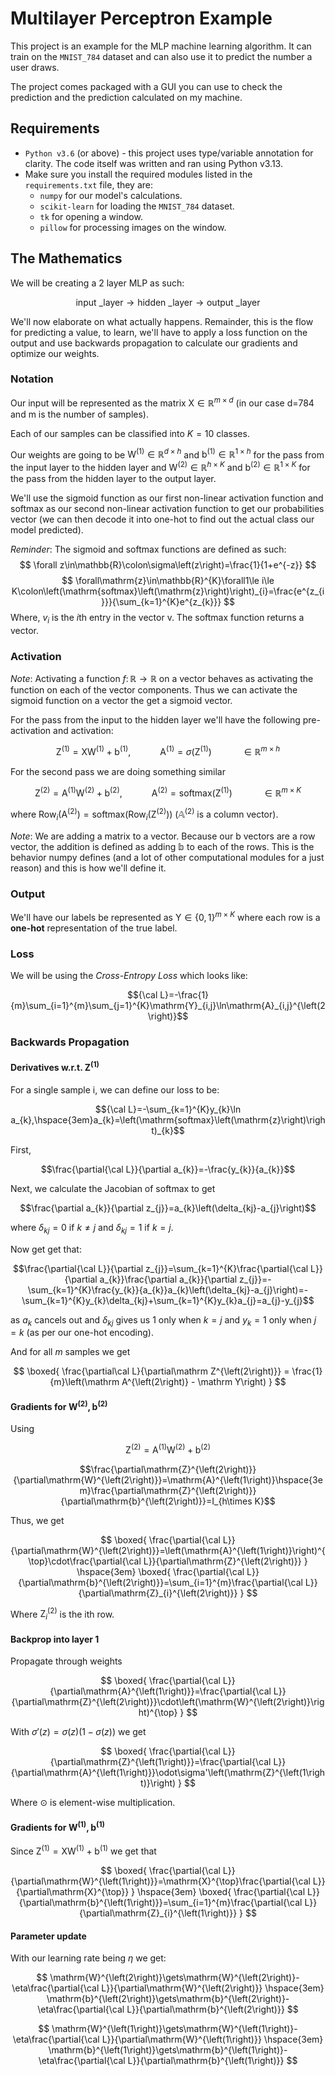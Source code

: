 # Multilayer Perceptron Example

This project is an example for the MLP machine learning algorithm. It can train on the `MNIST_784` dataset and can also use it to predict the number a user draws.

The project comes packaged with a GUI you can use to check the prediction and the prediction calculated on my machine.

## Requirements
- `Python v3.6` (or above) - this project uses type/variable annotation for clarity. The code itself was written and ran using Python v3.13.
- Make sure you install the required modules listed in the `requirements.txt` file, they are:
  - `numpy` for our model's calculations.
  - `scikit-learn` for loading the `MNIST_784` dataset.
  - `tk` for opening a window.
  - `pillow` for processing images on the window.

## The Mathematics
We will be creating a 2 layer MLP as such:

$$
\text{input \_ layer} \longrightarrow \text{hidden \_ layer} \longrightarrow \text{output \_ layer}
$$

We'll now elaborate on what actually happens. Remainder, this is the flow for predicting a value, to learn, we'll have to apply a loss function on the output and use backwards propagation to calculate our gradients and optimize our weights.

### Notation

Our input will be represented as the matrix $\mathrm{X}\in\mathbb{R}^{m\times d}$ (in our case d=784 and m is the number of samples).

Each of our samples can be classified into $K=10$ classes.

Our weights are going to be $\mathrm{W}^{\left(1\right)}\in\mathbb{R}^{d\times h}$ and $\mathrm{b}^{\left(1\right)}\in\mathbb{R}^{1\times h}$ for the pass from the input layer to the hidden layer and $\mathrm{W}^{\left(2\right)}\in\mathbb{R}^{h\times K}$ and $\mathrm{b}^{\left(2\right)}\in\mathbb{R}^{1\times K}$ for the pass from the hidden layer to the output layer.

We'll use the sigmoid function as our first non-linear activation function and softmax as our second non-linear activation function to get our probabilities vector (we can then decode it into one-hot to find out the actual class our model predicted).

*Reminder*: The sigmoid and softmax functions are defined as such:
$$
\forall z\in\mathbb{R}\colon\sigma\left(z\right)=\frac{1}{1+e^{-z}}
$$
$$
\forall\mathrm{z}\in\mathbb{R}^{K}\forall1\le i\le K\colon\left(\mathrm{softmax}\left(\mathrm{z}\right)\right)_{i}=\frac{e^{z_{i}}}{\sum_{k=1}^{K}e^{z_{k}}}
$$
Where, $v_i$ is the $i$th entry in the vector $\mathrm v$. The softmax function returns a vector.

### Activation

*Note*: Activating a function $f\colon \mathbb R \longrightarrow \mathbb R$ on a vector behaves as activating the function on each of the vector components. Thus we can activate the sigmoid function on a vector the get a sigmoid vector.

For the pass from the input to the hidden layer we'll have the following pre-activation and activation:

$$
\mathrm{Z}^{\left(1\right)}=\mathrm{X}\mathrm{W}^{\left(1\right)}+\mathrm{b}^{\left(1\right)},
\hspace{3em}
\mathrm{A}^{\left(1\right)}=\sigma\left(\mathrm{Z}^{\left(1\right)}\right)\hspace{3em}
\in\mathbb{R}^{m\times h}
$$

For the second pass we are doing something similar

$$
\mathrm{Z}^{\left(2\right)}=\mathrm{A}^{\left(1\right)}\mathrm{W}^{\left(2\right)}+\mathrm{b}^{\left(2\right)},
\hspace{3em}
\mathrm{A}^{\left(2\right)}=\mathrm{softmax}\left(\mathrm{Z}^{\left(1\right)}\right)\hspace{3em}\in\mathbb{R}^{m\times K}
$$

where $\mathrm{Row}_{i}\left(\mathrm{A}^{\left(2\right)}\right)=\mathrm{softmax}\left(\mathrm{Row}_{i}\left(\mathrm{Z}^{\left(2\right)}\right)\right)$ ($\mathbb A ^{\left(2\right)}$ is a column vector).

*Note*: We are adding a matrix to a vector. Because our $\mathrm b$ vectors are a row vector, the addition is defined as adding $\mathbb b$ to each of the rows. This is the behavior numpy defines (and a lot of other computational modules for a just reason) and this is how we'll define it.

### Output
We'll have our labels be represented as $\mathrm Y \in \left\{0, 1\right\}^{m\times K}$ where each row is a **one-hot** representation of the true label.

### Loss
We will be using the *Cross-Entropy Loss* which looks like:

$${\cal L}=-\frac{1}{m}\sum_{i=1}^{m}\sum_{j=1}^{K}\mathrm{Y}_{i,j}\ln\mathrm{A}_{i,j}^{\left(2\right)}$$

### Backwards Propagation
#### Derivatives w.r.t. $\mathrm Z^{\left(1\right)}$
For a single sample i, we can define our loss to be:

$${\cal L}=-\sum_{k=1}^{K}y_{k}\ln a_{k},\hspace{3em}a_{k}=\left(\mathrm{softmax}\left(\mathrm{z}\right)\right)_{k}$$

First,

$$\frac{\partial{\cal L}}{\partial a_{k}}=-\frac{y_{k}}{a_{k}}$$

Next, we calculate the Jacobian of softmax to get

$$\frac{\partial a_{k}}{\partial z_{j}}=a_{k}\left(\delta_{kj}-a_{j}\right)$$

where $\delta_{kj}=0$ if $k\neq j$ and $\delta_{kj}=1$ if $k=j$.

Now get get that:

$$\frac{\partial{\cal L}}{\partial z_{j}}=\sum_{k=1}^{K}\frac{\partial{\cal L}}{\partial a_{k}}\frac{\partial a_{k}}{\partial z_{j}}=-\sum_{k=1}^{K}\frac{y_{k}}{a_{k}}a_{k}\left(\delta_{kj}-a_{j}\right)=-\sum_{k=1}^{K}y_{k}\delta_{kj}+\sum_{k=1}^{K}y_{k}a_{j}=a_{j}-y_{j}$$

as $a_{k}$ cancels out and $\delta_{kj}$ gives us 1 only when $k=j$ and $y_{k}=1$ only when $j=k$ (as per our one-hot encoding).

And for all $m$ samples we get

$$
\boxed{
  \frac{\partial\cal L}{\partial\mathrm Z^{\left(2\right)}} = \frac{1}{m}\left(\mathrm A^{\left(2\right)} - \mathrm Y\right)
}
$$

#### Gradients for $\mathrm W^{\left(2\right)},\mathrm b^{\left(2\right)}$

Using

$$\mathrm{Z}^{\left(2\right)}=\mathrm{A}^{\left(1\right)}\mathrm{W}^{\left(2\right)}+\mathrm{b}^{\left(2\right)}$$

$$\frac{\partial\mathrm{Z}^{\left(2\right)}}{\partial\mathrm{W}^{\left(2\right)}}=\mathrm{A}^{\left(1\right)}\hspace{3em}\frac{\partial\mathrm{Z}^{\left(2\right)}}{\partial\mathrm{b}^{\left(2\right)}}=I_{h\times K}$$

Thus, we get

$$
\boxed{
  \frac{\partial{\cal L}}{\partial\mathrm{W}^{\left(2\right)}}=\left(\mathrm{A}^{\left(1\right)}\right)^{\top}\cdot\frac{\partial{\cal L}}{\partial\mathrm{Z}^{\left(2\right)}}
}
\hspace{3em}
\boxed{
  \frac{\partial{\cal L}}{\partial\mathrm{b}^{\left(2\right)}}=\sum_{i=1}^{m}\frac{\partial{\cal L}}{\partial\mathrm{Z}_{i}^{\left(2\right)}}
}
$$

Where $\mathrm{Z}_{i}^{\left(2\right)}$ is the ith row.

#### Backprop into layer 1

Propagate through weights

$$
\boxed{
  \frac{\partial{\cal L}}{\partial\mathrm{A}^{\left(1\right)}}=\frac{\partial{\cal L}}{\partial\mathrm{Z}^{\left(2\right)}}\cdot\left(\mathrm{W}^{\left(2\right)}\right)^{\top}
}
$$

With $\sigma'\left(z\right)=\sigma\left(z\right)\left(1-\sigma\left(z\right)\right)$ we get

$$
\boxed{
  \frac{\partial{\cal L}}{\partial\mathrm{Z}^{\left(1\right)}}=\frac{\partial{\cal L}}{\partial\mathrm{A}^{\left(1\right)}}\odot\sigma'\left(\mathrm{Z}^{\left(1\right)}\right)
}
$$

Where $\odot$ is element-wise multiplication.

#### Gradients for $\mathrm W^{\left(1\right)},\mathrm b^{\left(1\right)}$

Since $\mathrm{Z}^{\left(1\right)}=\mathrm{X}\mathrm{W}^{\left(1\right)}+\mathrm{b}^{\left(1\right)}$ we get that

$$
\boxed{
  \frac{\partial{\cal L}}{\partial\mathrm{W}^{\left(1\right)}}=\mathrm{X}^{\top}\frac{\partial{\cal L}}{\partial\mathrm{X}^{\top}}
}
\hspace{3em}
\boxed{
  \frac{\partial{\cal L}}{\partial\mathrm{b}^{\left(1\right)}}=\sum_{i=1}^{m}\frac{\partial{\cal L}}{\partial\mathrm{Z}_{i}^{\left(1\right)}}
}
$$

#### Parameter update
With our learning rate being $\eta$ we get:

$$
\mathrm{W}^{\left(2\right)}\gets\mathrm{W}^{\left(2\right)}-\eta\frac{\partial{\cal L}}{\partial\mathrm{W}^{\left(2\right)}}
\hspace{3em}
\mathrm{b}^{\left(2\right)}\gets\mathrm{b}^{\left(2\right)}-\eta\frac{\partial{\cal L}}{\partial\mathrm{b}^{\left(2\right)}}
$$

$$
\mathrm{W}^{\left(1\right)}\gets\mathrm{W}^{\left(1\right)}-\eta\frac{\partial{\cal L}}{\partial\mathrm{W}^{\left(1\right)}}
\hspace{3em}
\mathrm{b}^{\left(1\right)}\gets\mathrm{b}^{\left(1\right)}-\eta\frac{\partial{\cal L}}{\partial\mathrm{b}^{\left(1\right)}}
$$
